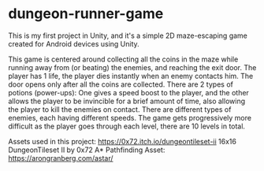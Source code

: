 # dungeon-runner-game
This is my first project in Unity, and it's a simple 2D maze-escaping game created for Android devices using Unity.

This game is centered around collecting all the coins in the maze while running away from (or beating) the enemies, and reaching the exit door. 
The player has 1 life, the player dies instantly when an enemy contacts him.
The door opens only after all the coins are collected. 
There are 2 types of potions (power-ups): One gives a speed boost to the player, and the other allows the player to be invincible for a brief amount of time, also allowing the player to kill the enemies on contact. 
There are different types of enemies, each having different speeds.
The game gets progressively more difficult as the player goes through each level, there are 10 levels in total.

Assets used in this project: https://0x72.itch.io/dungeontileset-ii 16x16 DungeonTileset II by 0x72
A* Pathfinding Asset: https://arongranberg.com/astar/
